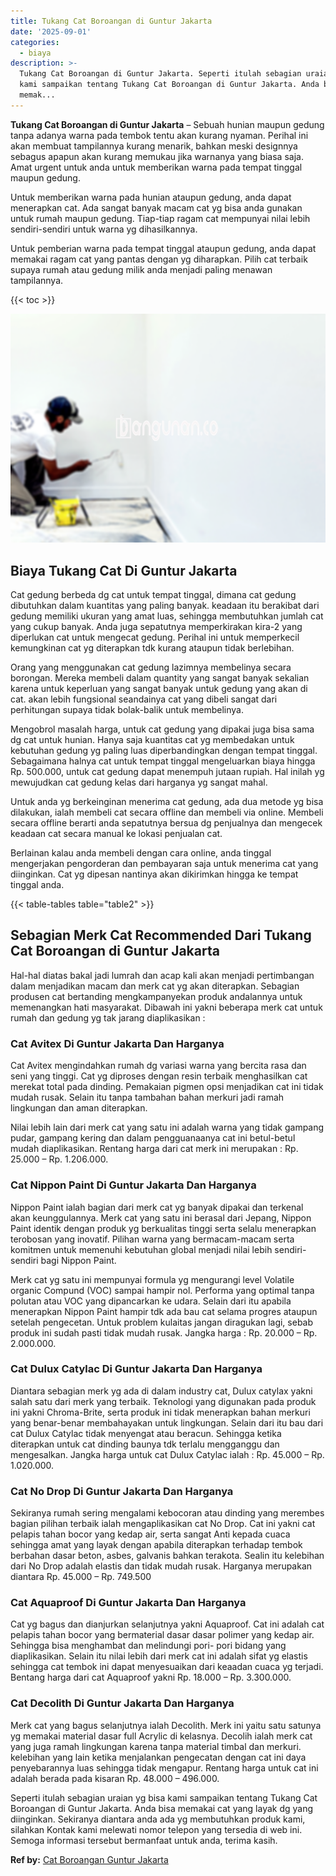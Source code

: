 ```yaml
---
title: Tukang Cat Boroangan di Guntur Jakarta
date: '2025-09-01'
categories:
  - biaya
description: >-
  Tukang Cat Boroangan di Guntur Jakarta. Seperti itulah sebagian uraian yg bisa
  kami sampaikan tentang Tukang Cat Boroangan di Guntur Jakarta. Anda bisa
  memak...
---
```


**Tukang Cat Boroangan di Guntur Jakarta** – Sebuah hunian maupun gedung tanpa adanya warna pada tembok tentu akan kurang nyaman. Perihal ini akan membuat tampilannya kurang menarik, bahkan meski designnya sebagus apapun akan kurang memukau jika warnanya yang biasa saja. Amat urgent untuk anda untuk memberikan warna pada tempat tinggal maupun gedung.

Untuk memberikan warna pada hunian ataupun gedung, anda dapat menerapkan cat. Ada sangat banyak macam cat yg bisa anda gunakan untuk rumah maupun gedung. Tiap-tiap ragam cat mempunyai nilai lebih sendiri-sendiri untuk warna yg dihasilkannya.

Untuk pemberian warna pada tempat tinggal ataupun gedung, anda dapat memakai ragam cat yang pantas dengan yg diharapkan. Pilih cat terbaik supaya rumah atau gedung milik anda menjadi paling menawan tampilannya.

{{< toc >}}

![Tukang Cat Boroangan di Guntur Jakarta](/images/jasa-cat-murah41.png)

## Biaya Tukang Cat Di Guntur Jakarta

Cat gedung berbeda dg cat untuk tempat tinggal, dimana cat gedung dibutuhkan dalam kuantitas yang paling banyak. keadaan itu berakibat dari gedung memiliki ukuran yang amat luas, sehingga membutuhkan jumlah cat yang cukup banyak. Anda juga sepatutnya memperkirakan kira-2 yang diperlukan cat untuk mengecat gedung. Perihal ini untuk memperkecil kemungkinan cat yg diterapkan tdk kurang ataupun tidak berlebihan.

Orang yang menggunakan cat gedung lazimnya membelinya secara borongan. Mereka membeli dalam quantity yang sangat banyak sekalian karena untuk keperluan yang sangat banyak untuk gedung yang akan di cat. akan lebih fungsional seandainya cat yang dibeli sangat dari perhitungan supaya tidak bolak-balik untuk membelinya.

Mengobrol masalah harga, untuk cat gedung yang dipakai juga bisa sama dg cat untuk hunian. Hanya saja kuantitas cat yg membedakan untuk kebutuhan gedung yg paling luas diperbandingkan dengan tempat tinggal. Sebagaimana halnya cat untuk tempat tinggal mengeluarkan biaya hingga Rp. 500.000, untuk cat gedung dapat menempuh jutaan rupiah. Hal inilah yg mewujudkan cat gedung kelas dari harganya yg sangat mahal.

Untuk anda yg berkeinginan menerima cat gedung, ada dua metode yg bisa dilakukan, ialah membeli cat secara offline dan membeli via online. Membeli secara offline berarti anda sepatutnya bersua dg penjualnya dan mengecek keadaan cat secara manual ke lokasi penjualan cat.

Berlainan kalau anda membeli dengan cara online, anda tinggal mengerjakan pengorderan dan pembayaran saja untuk menerima cat yang diinginkan. Cat yg dipesan nantinya akan dikirimkan hingga ke tempat tinggal anda.

{{< table-tables table="table2" >}}

## Sebagian Merk Cat Recommended Dari Tukang Cat Boroangan di Guntur Jakarta

Hal-hal diatas bakal jadi lumrah dan acap kali akan menjadi pertimbangan dalam menjadikan macam dan merk cat yg akan diterapkan. Sebagian produsen cat bertanding mengkampanyekan produk andalannya untuk memenangkan hati masyarakat. Dibawah ini yakni beberapa merk cat untuk rumah dan gedung yg tak jarang diaplikasikan :

### Cat Avitex Di Guntur Jakarta Dan Harganya

Cat Avitex mengindahkan rumah dg variasi warna yang bercita rasa dan seni yang tinggi. Cat yg diproses dengan resin terbaik menghasilkan cat merekat total pada dinding. Pemakaian pigmen opsi menjadikan cat ini tidak mudah rusak. Selain itu tanpa tambahan bahan merkuri jadi ramah lingkungan dan aman diterapkan.

Nilai lebih lain dari merk cat yang satu ini adalah warna yang tidak gampang pudar, gampang kering dan dalam pengguanaanya cat ini betul-betul mudah diaplikasikan. Rentang harga dari cat merk ini merupakan : Rp. 25.000 – Rp. 1.206.000.

### Cat Nippon Paint Di Guntur Jakarta Dan Harganya

Nippon Paint ialah bagian dari merk cat yg banyak dipakai dan terkenal akan keunggulannya. Merk cat yang satu ini berasal dari Jepang, Nippon Paint identik dengan produk yg berkualitas tinggi serta selalu menerapkan terobosan yang inovatif. Pilihan warna yang bermacam-macam serta komitmen untuk memenuhi kebutuhan global menjadi nilai lebih sendiri-sendiri bagi Nippon Paint.

Merk cat yg satu ini mempunyai formula yg mengurangi level Volatile organic Compund (VOC) sampai hampir nol. Performa yang optimal tanpa polutan atau VOC yang dipancarkan ke udara. Selain dari itu apabila menerapkan Nippon Paint hampir tdk ada bau cat selama progres ataupun setelah pengecetan. Untuk problem kulaitas jangan diragukan lagi, sebab produk ini sudah pasti tidak mudah rusak. Jangka harga : Rp. 20.000 – Rp. 2.000.000.

### Cat Dulux Catylac Di Guntur Jakarta Dan Harganya

Diantara sebagian merk yg ada di dalam industry cat, Dulux catylax yakni salah satu dari merk yang terbaik. Teknologi yang digunakan pada produk ini yakni Chroma-Brite, serta produk ini tidak menerapkan bahan merkuri yang benar-benar membahayakan untuk lingkungan. Selain dari itu bau dari cat Dulux Catylac tidak menyengat atau beracun. Sehingga ketika diterapkan untuk cat dinding baunya tdk terlalu mengganggu dan mengesalkan. Jangka harga untuk cat Dulux Catylac ialah : Rp. 45.000 – Rp. 1.020.000.

### Cat No Drop Di Guntur Jakarta Dan Harganya

Sekiranya rumah sering mengalami kebocoran atau dinding yang merembes bagian pilihan terbaik ialah mengaplikasikan cat No Drop. Cat ini yakni cat pelapis tahan bocor yang kedap air, serta sangat Anti kepada cuaca sehingga amat yang layak dengan apabila diterapkan terhadap tembok berbahan dasar beton, asbes, galvanis bahkan terakota. Sealin itu kelebihan dari No Drop adalah elastis dan tidak mudah rusak. Harganya merupakan diantara Rp. 45.000 – Rp. 749.500

### Cat Aquaproof Di Guntur Jakarta Dan Harganya

Cat yg bagus dan dianjurkan selanjutnya yakni Aquaproof. Cat ini adalah cat pelapis tahan bocor yang bermaterial dasar dasar polimer yang kedap air. Sehingga bisa menghambat dan melindungi pori- pori bidang yang diaplikasikan. Selain itu nilai lebih dari merk cat ini adalah sifat yg elastis sehingga cat tembok ini dapat menyesuaikan dari keaadan cuaca yg terjadi. Bentang harga dari cat Aquaproof yakni Rp. 18.000 – Rp. 3.300.000.

### Cat Decolith Di Guntur Jakarta Dan Harganya

Merk cat yang bagus selanjutnya ialah Decolith. Merk ini yaitu satu satunya yg memakai material dasar full Acrylic di kelasnya. Decolih ialah merk cat yang juga ramah lingkungan karena tanpa material timbal dan merkuri. kelebihan yang lain ketika menjalankan pengecatan dengan cat ini daya penyebarannya luas sehingga tidak mengapur. Rentang harga untuk cat ini adalah berada pada kisaran Rp. 48.000 – 496.000.

Seperti itulah sebagian uraian yg bisa kami sampaikan tentang Tukang Cat Boroangan di Guntur Jakarta. Anda bisa memakai cat yang layak dg yang diinginkan. Sekiranya diantara anda ada yg membutuhkan produk kami, silahkan Kontak kami melewati nomor telepon yang tersedia di web ini. Semoga informasi tersebut bermanfaat untuk anda, terima kasih.

**Ref by:** [Cat Boroangan Guntur Jakarta](https://id.wikipedia.org/wiki/Cat)
